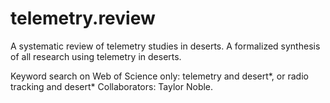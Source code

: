# telemetry.review
A systematic review of telemetry studies in deserts.
A formalized synthesis of all research using telemetry in deserts.

Keyword search on Web of Science only:
telemetry and desert*, or radio tracking and desert*
Collaborators: Taylor Noble.
